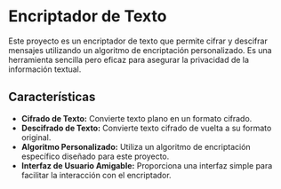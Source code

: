 <!DOCTYPE html>
<html lang="es">
<head>
    <meta charset="UTF-8">
    <meta name="viewport" content="width=device-width, initial-scale=1.0">
    <title>Encriptador de Texto</title>
</head>
<body>

<h1>Encriptador de Texto</h1>

<p>Este proyecto es un encriptador de texto que permite cifrar y descifrar mensajes utilizando un algoritmo de encriptación personalizado. Es una herramienta sencilla pero eficaz para asegurar la privacidad de la información textual.</p>

<h2>Características</h2>
<ul>
    <li><strong>Cifrado de Texto:</strong> Convierte texto plano en un formato cifrado.</li>
    <li><strong>Descifrado de Texto:</strong> Convierte texto cifrado de vuelta a su formato original.</li>
    <li><strong>Algoritmo Personalizado:</strong> Utiliza un algoritmo de encriptación específico diseñado para este proyecto.</li>
    <li><strong>Interfaz de Usuario Amigable:</strong> Proporciona una interfaz simple para facilitar la interacción con el encriptador.</li>
</ul>

</body>
</html>
